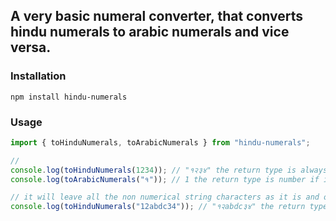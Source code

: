 ## A very basic numeral converter, that converts hindu numerals to arabic numerals and vice versa.

### Installation

<code>npm install hindu-numerals</code>

### Usage

```javascript
import { toHinduNumerals, toArabicNumerals } from "hindu-numerals";

//
console.log(toHinduNumerals(1234)); // "१२३४" the return type is always a string
console.log(toArabicNumerals("१")); // 1 the return type is number if it is a valid number otherwise it is string

// it will leave all the non numerical string characters as it is and only convert the numerical string characters
console.log(toHinduNumerals("12abdc34")); // "१२abdc३४" the return type is always a string
```
